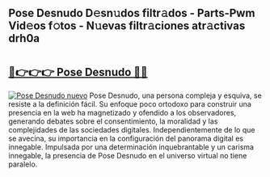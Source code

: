 ## Pose Desnudo D𝚎sn𝚞dos filtr𝚊dos - Parts-Pwm Vid𝚎os f𝚘tos - N𝚞evas filtr𝚊ciones atr𝚊ctivas drh0a

# <h2><a href="http://mbavubn.tromn.icu/?c=Pose+Desnudo">🔗👉👉👉 Pose Desnudo 🔗🔗</a></h2>

[![Pose Desnudo nuevo](https://i.imgur.com/pEAQMta.gif)](http://mbavubn.tromn.icu/?c=Pose+Desnudo)
Pose Desnudo, una persona compleja y esquiva, se resiste a la definición fácil. Su enfoque poco ortodoxo para construir una presencia en la web ha magnetizado y ofendido a los observadores, generando debates sobre el consentimiento, la moralidad y las complejidades de las sociedades digitales. Independientemente de lo que se avecina, su importancia en la configuración del panorama digital es innegable. Impulsada por una determinación inquebrantable y un carisma innegable, la presencia de Pose Desnudo en el universo virtual no tiene paralelo.
